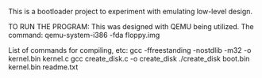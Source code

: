 This is a bootloader project to experiment with emulating low-level design.

TO RUN THE PROGRAM:
This was designed with QEMU being utilized. The command:
qemu-system-i386 -fda floppy.img


List of commands for compiling, etc:
gcc -ffreestanding -nostdlib -m32 -o kernel.bin kernel.c
gcc create_disk.c -o create_disk
./create_disk boot.bin kernel.bin readme.txt
